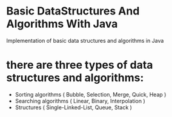 # Basic DataStructures And Algorithms With Java
Implementation of basic data structures and algorithms in Java

# there are three types of data structures and algorithms:
 - Sorting algorithms ( Bubble, Selection, Merge, Quick, Heap )
 - Searching algorithms ( Linear, Binary, Interpolation )
 - Structures ( Single-Linked-List, Queue, Stack )
